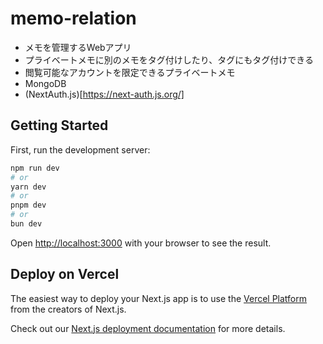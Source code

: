 # memo-relation

- メモを管理するWebアプリ
- プライベートメモに別のメモをタグ付けしたり、タグにもタグ付けできる
- 閲覧可能なアカウントを限定できるプライベートメモ
- MongoDB
- (NextAuth.js)[https://next-auth.js.org/]

## Getting Started

First, run the development server:

```bash
npm run dev
# or
yarn dev
# or
pnpm dev
# or
bun dev
```

Open [http://localhost:3000](http://localhost:3000) with your browser to see the result.

## Deploy on Vercel

The easiest way to deploy your Next.js app is to use the [Vercel Platform](https://vercel.com/new?utm_medium=default-template&filter=next.js&utm_source=create-next-app&utm_campaign=create-next-app-readme) from the creators of Next.js.

Check out our [Next.js deployment documentation](https://nextjs.org/docs/deployment) for more details.
